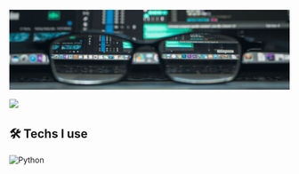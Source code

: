 ![Bem vindos ao Meu Portfólio!](https://github.com/evertongarcia95/evertongarcia95/blob/main/Header.gif)

![](https://komarev.com/ghpvc/?username=evertongarcia95)

## :hammer_and_wrench: Techs I use

![Python](https://img.shields.io/badge/Python-3776AB?style=for-the-badge&logo=python&logoColor=white)






